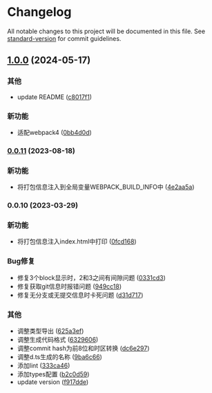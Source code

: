 # Changelog

All notable changes to this project will be documented in this file. See [standard-version](https://github.com/conventional-changelog/standard-version) for commit guidelines.

## [1.0.0](https://github.com/renzp94/build-info-webpack-plugin/compare/v0.0.11...v1.0.0) (2024-05-17)


### 其他

* update README ([c8017f1](https://github.com/renzp94/build-info-webpack-plugin/commit/c8017f13b8df3be4f3aec1848748e16553d93eb8))


### 新功能

* 适配webpack4 ([0bb4d0d](https://github.com/renzp94/build-info-webpack-plugin/commit/0bb4d0da697dc77f31411d8e61a0384c96ec784d))

### [0.0.11](https://github.com/renzp94/build-info-webpack-plugin/compare/v0.0.10...v0.0.11) (2023-08-18)


### 新功能

* 将打包信息注入到全局变量WEBPACK_BUILD_INFO中 ([4e2aa5a](https://github.com/renzp94/build-info-webpack-plugin/commit/4e2aa5a4b3743b99cd6086f51e07e0146405bdb0))

### 0.0.10 (2023-03-29)


### 新功能

* 将打包信息注入index.html中打印 ([0fcd168](https://github.com/renzp94/build-info-webpack-plugin/commit/0fcd1682974cfce60e78b0eec9571acf200a5ef1))


### Bug修复

* 修复3个block显示时，2和3之间有间隙问题 ([0331cd3](https://github.com/renzp94/build-info-webpack-plugin/commit/0331cd332f1690fbe20203a2662c6c365e2a4264))
* 修复获取git信息时报错问题 ([949cc18](https://github.com/renzp94/build-info-webpack-plugin/commit/949cc18706a1db7de386d1d33d4d0571f2662795))
* 修复无分支或无提交信息时卡死问题 ([d31d717](https://github.com/renzp94/build-info-webpack-plugin/commit/d31d717d50dcffbd5994177d95278961085074da))


### 其他

* 调整类型导出 ([625a3ef](https://github.com/renzp94/build-info-webpack-plugin/commit/625a3ef486f160f3b660ea0f5611a8eef05ef880))
* 调整生成代码格式 ([6329606](https://github.com/renzp94/build-info-webpack-plugin/commit/63296063a64cd2e05af04e0e05411b3d3fdcf8d0))
* 调整commit hash为前8位和时区转换 ([dc6e297](https://github.com/renzp94/build-info-webpack-plugin/commit/dc6e297fcf5743c17b0eb774409139a51b0c8867))
* 调整d.ts生成的名称 ([9ba6c66](https://github.com/renzp94/build-info-webpack-plugin/commit/9ba6c66a05a6079b97934fa22dd48edb372caf0f))
* 添加lint ([333ca46](https://github.com/renzp94/build-info-webpack-plugin/commit/333ca461a0e997ef8e3eea63ef74ab51c1980f90))
* 添加types配置 ([b2c0d59](https://github.com/renzp94/build-info-webpack-plugin/commit/b2c0d59ff170a5f14537e886084739f605417047))
* update version ([f917dde](https://github.com/renzp94/build-info-webpack-plugin/commit/f917ddeee2d609e0f3c6b5e3946c509745618819))
